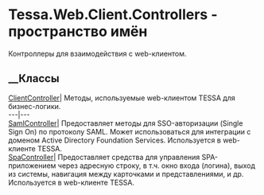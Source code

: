 # Tessa.Web.Client.Controllers - пространство имён
Контроллеры для взаимодействия с web-клиентом.
##  __Классы
[ClientController](T_Tessa_Web_Client_Controllers_ClientController.htm)|
Методы, используемые web-клиентом TESSA для бизнес-логики.  
---|---  
[SamlController](T_Tessa_Web_Client_Controllers_SamlController.htm)|
Предоставляет методы для SSO-авторизации (Single Sign On) по протоколу SAML.
Может использоваться для интеграции с доменом Active Directory Foundation
Services. Используется в web-клиенте TESSA.  
[SpaController](T_Tessa_Web_Client_Controllers_SpaController.htm)|
Предоставляет средства для управления SPA-приложением через адресную строку, в
т.ч. окно входа (логина), выход из системы, навигация между карточками и
представлениями, и др. Используется в web-клиенте TESSA.

